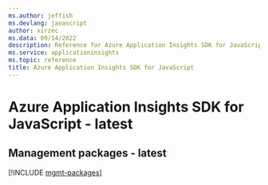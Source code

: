 ```yaml
---
ms.author: jeffish
ms.devlang: javascript
author: xirzec
ms.data: 09/14/2022
description: Reference for Azure Application Insights SDK for JavaScript
ms.service: applicationinsights
ms.topic: reference
title: Azure Application Insights SDK for JavaScript
---
```

# Azure Application Insights SDK for JavaScript - latest

## Management packages - latest
[!INCLUDE [mgmt-packages](application-insights-mgmt-index.md)]